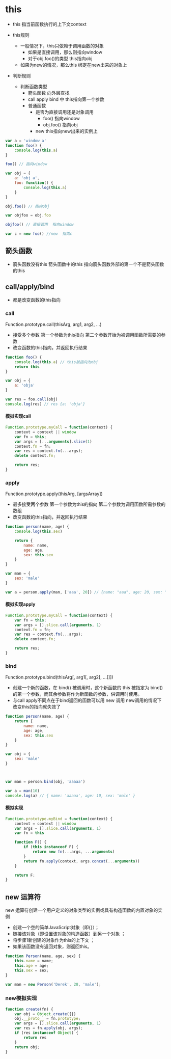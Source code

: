 # this
- this 指当前函数执行的上下文context
- this规则
    - 一般情况下，this只依赖于调用函数的对象
        - 如果是直接调用，那么则指向window
        - 对于obj.foo()的类型 this指向obj
    - 如果为new的情况，那么this 绑定在new出来的对象上

- 判断规则
    - 判断函数类型
        - 箭头函数 向外层查找
        - call apply bind 中 this指向第一个参数
        - 普通函数
            - 是否为直接调用还是对象调用
                - foo() 指向window
                - obj.foo() 指向obj
            - new this指向new出来的实例上

```JAVASCRIPT
var a = 'window a'
function foo() {
    console.log(this.a)
}

foo() // 指向window

var obj = {
    a: 'obj a',
    foo: function() {
        console.log(this.a)
    }
}

obj.foo() // 指向obj

var objfoo = obj.foo

objfoo() // 直接调用  指向window

var c = new foo() //new  指向c


```

## 箭头函数

- 箭头函数没有this 箭头函数中的this 指向箭头函数外部的第一个不是箭头函数的this

## call/apply/bind
- 都是改变函数的this指向

### call
Function.prototype.call(thisArg, arg1, arg2, ...)
- 接受多个参数 第一个参数为this指向 第二个参数开始为被调用函数所需要的参数
- 改变函数的this指向，并返回执行结果
```JAVASCRIPT
function foo() {
    console.log(this.a) // this被指向为obj
    return this
}

var obj = {
    a: 'obja'
}

var res = foo.call(obj)
console.log(res) // res {a: 'obja'}
```
#### 模拟实现call
```JAVASCRIPT
Function.prototype.myCall = function(context) {
    context = context || window
    var fn = this;
    var args = [...arguments].slice(1)
    context.fn = fn;
    var res = context.fn(...args);
    delete context.fn;

    return res;
}
```


### apply
Function.prototype.apply(thisArg, [argsArray])
- 最多接受两个参数 第一个参数为this的指向 第二个参数为调用函数所需参数的数组
- 改变函数的this指向，并返回执行结果
```JAVASCRIPT
function person(name, age) {
    console.log(this.sex)

    return {
        name: name,
        age: age,
        sex: this.sex
    }
}

var man = {
    sex: 'male'
}

var a = person.apply(man, ['aaa', 20]) // {name: "aaa", age: 20, sex: "male"}

```
#### 模拟实现apply
```JAVASCRIPT
Function.prototype.myCall = function(context) {
    var fn = this;
    var args = [].slice.call(arguments, 1)
    context.fn = fn;
    var res = context.fn(...args);
    delete context.fn;

    return res;
}
```

### bind
Function.prototype.bind(thisArg[, arg1[, arg2[, ...]]])
- 创建一个新的函数，在 bind() 被调用时，这个新函数的 this 被指定为 bind() 的第一个参数，而其余参数将作为新函数的参数，供调用时使用。
- 与call apply不同点在于bind返回的函数可以用 new 调用 new调用的情况下改变this的指向就失效了
```JAVASCRIPT
function person(name, age) {
    return {
        name: name,
        age: age,
        sex: this.sex
    }
}

var obj = {
    sex: 'male'
}



var man = person.bind(obj, 'aaaaa')

var a = man(10)
console.log(a) // { name: 'aaaaa', age: 10, sex: 'male' }
```
#### 模拟实现
```JAVASCRIPT
Function.prototype.myBind = function(context) {
    context = context || window
    var args = [].slice.call(arguments, 1)
    var fn = this

    function F() {
        if (this instanceof F) {
            return new fn(...args, ...arguments)
        }
        return fn.apply(context, args.concat(...arguments))
    }

    return F;
}
```
## new 运算符
new 运算符创建一个用户定义的对象类型的实例或具有构造函数的内置对象的实例
- 创建一个空的简单JavaScript对象（即{}）；
- 链接该对象（即设置该对象的构造函数）到另一个对象 ；
- 将步骤1新创建的对象作为this的上下文 ；
- 如果该函数没有返回对象，则返回this。
```JAVASCRIPT
function Person(name, age, sex) {
    this.name = name;
    this.age = age;
    this.sex = sex;
}

var man = new Person('Derek', 28, 'male');
```

### new模拟实现
```JAVASCRIPT
function create(fn) {
    var obj = Object.create({})
    obj.__proto__ = fn.prototype;
    var args = [].slice.call(arguments, 1)
    var res = fn.apply(obj, args);
    if (res instanceof Object) {
        return res
    }
    return obj;
}
```
